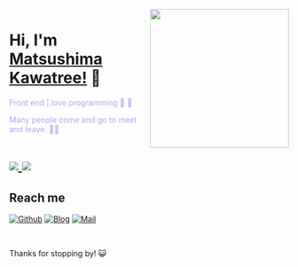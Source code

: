 <!--
 * @Descripttion: 
 * @version: 
 * @Author: 松岛川树
 * @Date: 2021-10-21 22:03:00
 * @LastEditors: 松岛川树
 * @LastEditTime: 2021-11-17 14:55:38
 * @FilePath: \songdaochuanshu\README.md
-->


  <img align="right" width="250" src="https://cdn.cartoon-avatar.songdaochuanshu.com/cat.gif" />

# Hi, I'm [Matsushima Kawatree!](https://www.cnblogs.com/songdaochuanshu/) 👋

<span style="color:rgb(170,170,242)">Front end | love programming 🐣 :hatching_chick: </span> 

<span style="color:rgb(170,170,242)">Many people come and go to meet and leave. 🏃:running: </span> 

<h1>
<a href="https://github.com/songdaochuanshu">
  <img src="https://github-readme-stats.vercel.app/api?username=songdaochuanshu&count_private=true&theme=dracula" />
</a>
<a href="https://github.com/songdaochuanshu">
  <img  src="https://github-readme-stats.vercel.app/api/top-langs/?username=songdaochuanshu&count_private=true&layout=compact" />
</a>
</h1>

## Reach me 
[![Github](https://img.shields.io/github/followers/songdaochuanshu?label=Github&style=social)](https://github.com/songdaochuanshu/)
[![Blog](https://img.shields.io/badge/blog-博客园-blue)](https://www.cnblogs.com/songdaochuanshu/)
[![Mail](https://img.shields.io/badge/mail-songdaochuanshu@gmail.com-red)](mailto:songdaochuanshu@gmail.com)


&nbsp;

Thanks for stopping by! 😺

